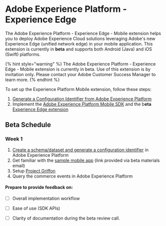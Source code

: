 # Adobe Experience Platform - Experience Edge

The Adobe Experience Platform - Experience Edge - Mobile extension helps you to deploy Adobe Experience Cloud solutions leveraging Adobe's new Experience Edge \(unified network edge\) in your mobile application. This extension is currently in **beta** and supports both Android \(Java\) and iOS \(Swift\) platforms.

{% hint style="warning" %}
The Adobe Experience Platform - Experience Edge - Mobile extension is currently in beta. Use of this extension is by invitation only. Please contact your Adobe Customer Success Manager to learn more.
{% endhint %}

To set up the Experience Platform Mobile extension, follow these steps:

1. [Generate a Configuration Identifier from Adobe Experience Platform](experience-platform-setup.md)
2. Implement the [Adobe Experience Platform Mobile SDK](../../) and the b**eta** [Experience Edge extension](set-up-the-sdk.md)

## Beta Schedule

### Week 1

1. [Create a schema/dataset and generate a configuration identifier](experience-platform-setup.md) in Adobe Experience Platform
2. Get familiar with the [sample mobile app](commerce-demo-app-setup.md) \(link provided via beta materials email\)
3. Setup [Project Griffon](../project-griffon/)
4. Query the commerce events in Adobe Experience Platform

#### Prepare to provide feedback on:

* [ ] Overall implementation workflow
* [ ] Ease of use \(SDK APIs\)
* [ ] Clarity of documentation during the beta review call.


